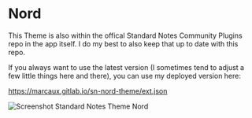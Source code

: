 # Nord

This Theme is also within the offical Standard Notes Community Plugins repo in the app itself. I do my best to also keep that up to date with this repo.

If you always want to use the latest version (I sometimes tend to adjust a few little things here and there), you can use my deployed version here:

https://marcaux.gitlab.io/sn-nord-theme/ext.json

![Screenshot Standard Notes Theme Nord](https://marcaux.gitlab.io/sn-nord-theme/screenshot.jpg "Screenshot Standard Notes Theme Nord")
